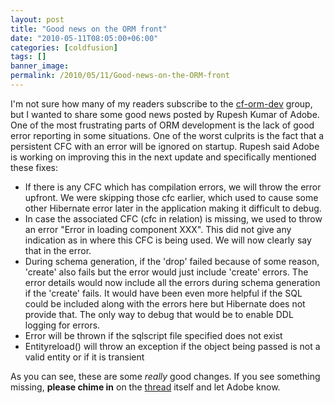 ```yaml
---
layout: post
title: "Good news on the ORM front"
date: "2010-05-11T08:05:00+06:00"
categories: [coldfusion]
tags: []
banner_image: 
permalink: /2010/05/11/Good-news-on-the-ORM-front
---
```


I'm not sure how many of my readers subscribe to the <a href="http://groups.google.com/group/cf-orm-dev">cf-orm-dev</a> group, but I wanted to share some good news posted by Rupesh Kumar of Adobe. One of the most frustrating parts of ORM development is the lack of good error reporting in some situations. One of the worst culprits is the fact that a persistent CFC with an error will be ignored on startup. Rupesh said Adobe is working on improving this in the next update and specifically mentioned these fixes:

<ul>
<li>If there is any CFC which has compilation errors, we will throw the error upfront. We were skipping those cfc earlier, which used to cause some other Hibernate error later in the application making it difficult to debug. 
<li>In case the associated CFC (cfc in relation) is missing, we used to throw an error "Error in loading component XXX". This did not give any indication as in where this CFC is being used. We will now clearly say that in the error. 
<li>During schema generation, if the 'drop' failed because of some reason, 'create' also fails but the error would just include 'create' errors. The error details would now include all the errors during schema generation if the 'create' fails. It would have been even more helpful if the SQL could be included along with the errors here but Hibernate does not provide that. The only way to debug that would be to enable DDL logging for errors. 
<li>Error will be thrown if the sqlscript file specified does not exist 
<li>Entityreload() will throw an exception if the object being passed is not a valid entity or if it is transient 
</ul>

As you can see, these are some <i>really</i> good changes. If you see something missing, <b>please chime in</b> on the <a href="http://groups.google.com/group/cf-orm-dev/browse_thread/thread/374aa0cd977e18c5">thread</a> itself and let Adobe know.